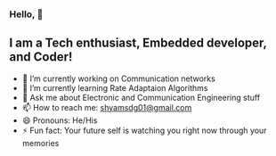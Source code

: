 ### Hello, 👋
## I am a Tech enthusiast, Embedded developer, and Coder!
- 🔭 I’m currently working on Communication networks
- 🌱 I’m currently learning Rate Adaptaion Algorithms
- 💬 Ask me about Electronic and Communication Engineering stuff
- 📫 How to reach me: shyamsdg01@gmail.com
- 😄 Pronouns: He/His
- ⚡ Fun fact: Your future self is watching you right now through your memories

